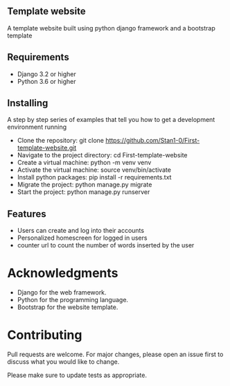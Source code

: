 ## Template website
A template website built using python django framework and a bootstrap template

## Requirements

* Django 3.2 or higher
* Python 3.6 or higher

## Installing
A step by step series of examples that tell you how to get a development environment running

- Clone the repository: git clone https://github.com/Stan1-0/First-template-website.git
- Navigate to the project directory: cd First-template-website
- Create a virtual machine: python -m venv venv
- Activate the virtual machine: source venv/bin/activate
- Install python packages: pip install -r requirements.txt
- Migrate the project: python manage.py migrate
- Start the project: python manage.py runserver

## Features
- Users can create and log into their accounts
- Personalized homescreen for logged in users
- counter url to count the number of words inserted by the user

# Acknowledgments
- Django for the web framework.
- Python for the programming language.
- Bootstrap for the website template.

# Contributing
Pull requests are welcome. For major changes, please open an issue first to discuss what you would like to change.

Please make sure to update tests as appropriate.
